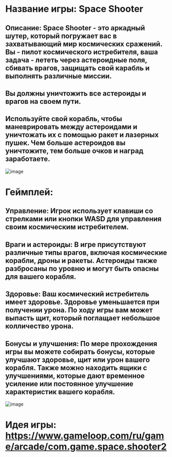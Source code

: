 # Название игры: Space Shooter

## Описание: Space Shooter - это аркадный шутер, который погружает вас в захватывающий мир космических сражений. Вы - пилот космического истребителя, ваша задача - лететь через астероидные поля, сбивать врагов, защищать свой карабль и выполнять различные миссии.
## Вы должны уничтожить все астероиды и врагов на своем пути. 
## Используйте свой корабль, чтобы маневрировать между астероидами и уничтожать их с помощью ракет и лазерных пушек. Чем больше астероидов вы уничтожите, тем больше очков и наград заработаете.

![image](https://github.com/DomiStjls/Space-Shooter/assets/123009141/a299f235-d940-493d-ae8f-b92f14a59a70)

# Геймплей:

## Управление: Игрок использует клавиши со стрелками или кнопки WASD для управления своим космическим истребителем. 
## Враги и астероиды: В игре присутствуют различные типы врагов, включая космические корабли, дроны и ракеты. Астероиды также разбросаны по уровню и могут быть опасны для вашего корабля.
## Здоровье: Ваш космический истребитель имеет здоровье. Здоровье уменьшается при получении урона. По ходу игры вам может выпасть щит, который поглащает небольшое колличество урона.
## Бонусы и улучшения: По мере прохождения игры вы можете собирать бонусы, которые улучшают здоровье, щит или урон вашего корабля. Также можно находить ящики с улучшениями, которые дают временное усиление или постоянное улучшение характеристик вашего корабля.
![image](https://github.com/DomiStjls/Space-Shooter/assets/123009141/aab6f456-f562-45ba-857b-018042c10e4f)

# Идея игры: https://www.gameloop.com/ru/game/arcade/com.game.space.shooter2
